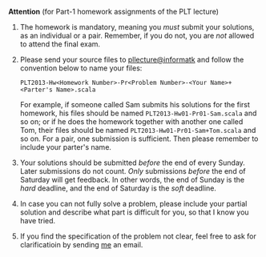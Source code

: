 **Attention** (for Part-1 homework assignments of the PLT lecture)

1. The homework is mandatory, meaning you _must_ submit your solutions, as an
   individual or a pair.  Remember, if you do not, you are _not_ allowed to
   attend the final exam.

2. Please send your source files to
   <a href="mailto:pllecture@informatik.uni-marburg.de">pllecture@informatk</a>
   and follow the convention below to name your files:

    ```
    PLT2013-Hw<Homework Number>-Pr<Problem Number>-<Your Name>+<Parter's Name>.scala
    ```

    For example, if someone called Sam submits his solutions for the first
    homework, his files should be named `PLT2013-Hw01-Pr01-Sam.scala` and so
    on; or if he does the homework together with another one called Tom, their
    files should be named `PLT2013-Hw01-Pr01-Sam+Tom.scala` and so on.  For a
    pair, one submission is sufficient.  Then please remember to include your
    parter's name.

3. Your solutions should be submitted _before_ the end of every Sunday.  Later
   submissions do not count.  _Only_ submissions _before_ the end of Saturday
   will get feedback.  In other words, the end of Sunday is the _hard_
   deadline, and the end of Saturday is the _soft_ deadline.

4. In case you can not fully solve a problem, please include your partial
   solution and describe what part is difficult for you, so that I know you
   have tried.

5. If you find the specification of the problem not clear, feel free to ask for
   clarificatioin by sending
   <a href="mailto:day@informatik.uni-marbug.de">me</a> an email.

